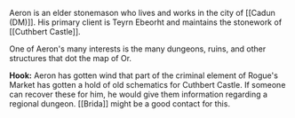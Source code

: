 Aeron is an elder stonemason who lives and works in the city of [[Cadun (DM)]]. His primary client is Teyrn Ebeorht and maintains the stonework of [[Cuthbert Castle]]. 

One of Aeron's many interests is the many dungeons, ruins, and other structures that dot the map of Or. 

**Hook:** Aeron has gotten wind that part of the criminal element of Rogue's Market has gotten a hold of old schematics for Cuthbert Castle. If someone can recover these for him, he would give them information regarding a regional dungeon. 
	[[Brida]] might be a good contact for this. 
